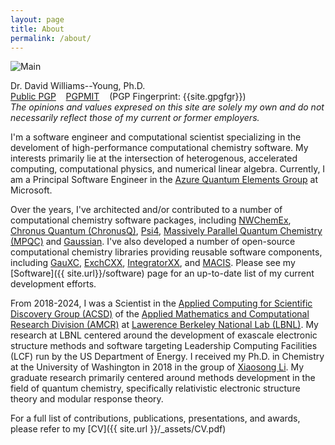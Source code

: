 ```yaml
---
layout: page
title: About
permalink: /about/
---
```

![Main]({{site.url}}/_assets/profile.jpg)

Dr. David Williams--Young, Ph.D.
<br>[Public PGP]({{site.url}}/_assets/dbwy_pub.txt) &nbsp;&nbsp; 
[PGPMIT](http://pgp.mit.edu/pks/lookup?op=vindex&search=0x8160257273C4F947) &nbsp;&nbsp;
(PGP Fingerprint: {{site.gpgfgr}})
<br>*The opinions and values expresed on
this site are solely my own and do not
necessarily reflect those of my current or former
employers.*

I'm a software engineer and computational scientist specializing in the
develoment of high-performance computational chemistry software. My interests
primarily lie at the intersection of heterogenous, accelerated computing,
computational physics, and numerical linear algebra. Currently, I am a
Principal Software Engineer in the 
[Azure Quantum Elements Group](https://quantum.microsoft.com/en-us/quantum-elements/product-overview)
at Microsoft.

Over the years, I've architected and/or contributed to a number of computational
chemistry software packages, including 
[NWChemEx](https://github.com/NWChemEx),
[Chronus Quantum (ChronusQ)](https://www.chronusquantum.org), 
[Psi4](https://psicode.org),
[Massively Parallel Quantum Chemistry (MPQC)](https://mpqc.org)
and 
[Gaussian](https://gaussian.com/).
I've also developed a number of open-source computational chemistry libraries
providing reusable software components, including
[GauXC](https://github.com/wavefunction91/GauXC),
[ExchCXX](https://github.com/wavefunction91/ExchCXX),
[IntegratorXX](https://github.com/wavefunction91/IntegratorXX),
and [MACIS](https://github.com/wavefunction91/MACIS). Please see
my [Software]({{ site.url}}/software) page for an up-to-date list of my current development
efforts.

From 2018-2024, I was a Scientist in the
[Applied Computing for Scientific Discovery Group (ACSD)](https://crd.lbl.gov/divisions/amcr/computational-science-dept/acsd) of the 
[Applied Mathematics and Computational Research Division (AMCR)](https://crd.lbl.gov/divisions/amcr)
at [Lawerence Berkeley National Lab (LBNL)](https://lbl.gov/).
My research at LBNL centered around the development of exascale electronic structure
methods and software targeting Leadership Computing Facilities (LCF) run
by the US Department of Energy. 
I received my Ph.D. in Chemistry at the University of Washington in 2018 in the group of 
[Xiaosong Li](http://depts.washington.edu/ligroup). 
My graduate research primarily centered around methods development in the
field of quantum chemistry, specifically relativistic electronic structure theory
and modular response theory.


For a full list of contributions, publications, presentations, and awards, please refer to my [CV]({{ site.url }}/_assets/CV.pdf)

